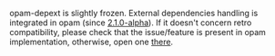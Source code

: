 opam-depext is slightly frozen.
External dependencies handling is integrated in opam (since [2.1.0-alpha](https://github.com/ocaml/opam/releases/tag/2.1.0-alpha)).
If it doesn't concern retro compatibility, please check that the issue/feature is present in opam implementation, otherwise, open one [there](https://github.com/ocaml/opam/issues).

